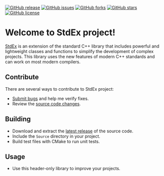 [![GitHub release](https://img.shields.io/github/release/Grandbrain/StdEx.svg)](https://github.com/Grandbrain/StdEx/releases)
[![GitHub issues](https://img.shields.io/github/issues/Grandbrain/StdEx.svg)](https://github.com/Grandbrain/StdEx/issues)
[![GitHub forks](https://img.shields.io/github/forks/Grandbrain/StdEx.svg)](https://github.com/Grandbrain/StdEx/network/members)
[![GitHub stars](https://img.shields.io/github/stars/Grandbrain/StdEx.svg)](https://github.com/Grandbrain/StdEx/stargazers)
[![GitHub license](https://img.shields.io/github/license/Grandbrain/StdEx.svg)](https://github.com/Grandbrain/StdEx/blob/master/LICENSE)

# Welcome to StdEx project!

[StdEx](https://github.com/Grandbrain/StdEx) is an extension of the standard C++ library that includes powerful and lightweight classes and functions to simplify the development of complex projects. This library uses the new features of modern C++ standards and can work on most modern compilers.

## Contribute

There are several ways to contribute to StdEx project:
* [Submit bugs](https://github.com/Grandbrain/StdEx/issues) and help me verify fixes.
* Review the [source code changes](https://github.com/Grandbrain/StdEx/pulls).


## Building

* Download and extract the [latest release](https://github.com/Grandbrain/StdEx/releases) of the source code.
* Include the `Source` directory in your project.
* Build test files with CMake to run unit tests.


## Usage

* Use this header-only library to improve your projects.
